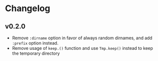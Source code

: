 # Changelog

## v0.2.0


* Remove `:dirname` option in favor of always random dirnames, and add `:prefix` option instead.
* Remove usage of `keep.()` function and use `Tmp.keep()` instead to keep the temporary directory

